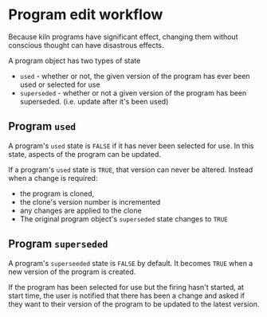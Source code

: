 # Program edit workflow

Because kiln programs have significant effect, changing them without conscious thought can have disastrous effects.

A program object has two types of state

* `used` - whether or not, the given version of the program has ever been used or selected for use
* `superseded` - whether or not a given version of the program has been superseded. (i.e. update after it's been used)

## Program `used`

A program's `used` state is `FALSE` if it has never been selected for use. In this state,  aspects of the program can be updated.

If a program's `used` state is `TRUE`, that version can never be altered. Instead when a change is required:

* the program is cloned, 
* the clone's version number is incremented
* any changes are applied to the clone
* The original program object's `superseded` state changes to `TRUE`

## Program `superseded`

A program's `superseeded` state is `FALSE` by default. It becomes `TRUE` when a new version of the program is created.

If the program has been selected for use but the firing hasn't started, at start time, the user is notified that there has been a change and asked if they want to their version of the program to be updated to the latest version.
